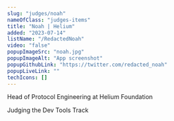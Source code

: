 ```yaml
---
slug: "judges/noah"
nameOfClass: "judges-items"
title: "Noah | Helium"
added: "2023-07-14"
listName: "/RedactedNoah"
video: "false"
popupImageSrc: "noah.jpg"
popupImageAlt: "App screenshot"
popupGithubLink: "https://twitter.com/redacted_noah"
popupLiveLink: ""
techIcons: []
---
```


Head of Protocol Engineering at Helium Foundation

Judging the Dev Tools Track

